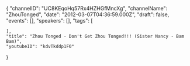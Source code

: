 {
    "channelID": "UC8KEqoHq57Rx4HZHGfMncXg",
    "channelName": "ZhouTonged",
    "date": "2012-03-07T04:36:59.000Z",
    "draft": false,
    "events": [],
    "speakers": [],
    "tags": [

    ],
    "title": "Zhou Tonged - Don't Get Zhou Tonged!!! (Sister Nancy - Bam Bam)",
    "youtubeID": "kdvTkddp1F0"
}
